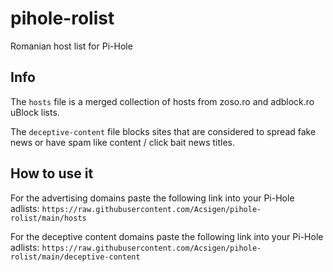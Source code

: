 # pihole-rolist
Romanian host list for Pi-Hole

## Info

The ```hosts``` file is a merged collection of hosts from zoso.ro and adblock.ro uBlock lists.

The ```deceptive-content``` file blocks sites that are considered to spread fake news or have spam like content / click bait news titles.

## How to use it
For the advertising domains paste the following link into your Pi-Hole adlists: `https://raw.githubusercontent.com/Acsigen/pihole-rolist/main/hosts`

For the deceptive content domains paste the following link into your Pi-Hole adlists: `https://raw.githubusercontent.com/Acsigen/pihole-rolist/main/deceptive-content`
